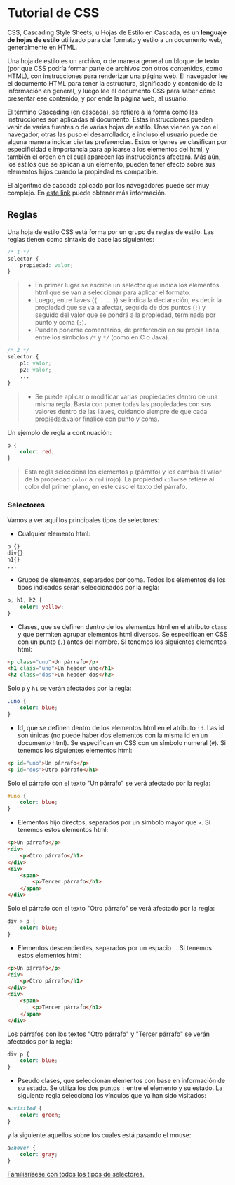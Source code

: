 # Tutorial de CSS

CSS, Cascading Style Sheets, u Hojas de Estilo en Cascada, es un **lenguaje de hojas de estilo** utilizado para dar formato y estilo a un documento web, generalmente en HTML.

Una hoja de estilo es un archivo, o de manera general un bloque de texto (por que CSS podría formar parte de archivos con otros contenidos, como HTML), con instrucciones para renderizar una página web. El navegador lee el documento HTML para tener la estructura, significado y contenido de la información en general, y luego lee el documento CSS para saber cómo presentar ese contenido, y por ende la página web, al usuario.

El término Cascading (en cascada), se refiere a la forma como las instrucciones son aplicadas al documento. Estas instrucciones pueden venir de varias fuentes o de varias hojas de estilo. Unas vienen ya con el navegador, otras las puso el desarrollador, e incluso el usuario puede de alguna manera indicar ciertas preferencias. Estos orígenes se clasifican por especificidad e importancia para aplicarse a los elementos del html, y también el orden en el cual aparecen las instrucciones afectará. Más aún, los estilos que se aplican a un elemento, pueden tener efecto sobre sus elementos hijos cuando la propiedad es compatible.

El algoritmo de cascada aplicado por los navegadores puede ser muy complejo. En [este link](https://developer.mozilla.org/en-US/docs/Web/CSS/Cascade) puede obtener más información.


## Reglas

Una hoja de estilo CSS está forma por un grupo de reglas de estilo. Las reglas tienen como sintaxis de base las siguientes:

```css
/* 1 */
selector {
    propiedad: valor;
}
```

>- En primer lugar se escribe un selector que indica los elementos html que se van a seleccionar para aplicar el formato.
>- Luego, entre llaves (`{ ... }`) se indica la declaración, es decir la propiedad que se va a afectar, seguida de dos puntos (`:`) y seguido del valor que se pondrá a la propiedad, terminada por punto y coma (`;`).
>- Pueden ponerse comentarios, de preferencia en su propia línea, entre los símbolos `/*` y `*/` (como en C o Java).

```css
/* 2 */
selector {
    p1: valor;
    p2: valor;
    ...
}
```

>- Se puede aplicar o modificar varias propiedades dentro de una misma regla. Basta con poner todas las propiedades con sus valores dentro de las llaves, cuidando siempre de que cada propiedad:valor finalice con punto y coma. 

Un ejemplo de regla a continuación:

```css
p {
    color: red;
}
```

> Esta regla selecciona los elementos `p` (párrafo) y les cambia el valor de la propiedad `color` a `red` (rojo). La propiedad `color`se refiere al color del primer plano, en este caso el texto del párrafo.

### Selectores

Vamos a ver aquí los principales tipos de selectores:

- Cualquier elemento html:
```css
p {}
div{}
h1{}
... 
```
- Grupos de elementos, separados por coma. Todos los elementos de los tipos indicados serán seleccionados por la regla:
```css
p, h1, h2 {
    color: yellow;  
}
```

- Clases, que se definen dentro de los elementos html en el atributo `class` y que permiten agrupar elementos html diversos. Se especifican en CSS con un punto (`.`) antes del nombre. Si tenemos los siguientes elementos html:
```html
<p class="uno">Un párrafo</p>
<h1 class="uno">Un header uno</h1>
<h2 class="dos">Un header dos</h2> 
```
Solo `p` y `h1` se verán afectados por la regla:
```css
.uno {
    color: blue;
}
```

- Id, que se definen dentro de los elementos html en el atributo `id`. Las id son únicas (no puede haber dos elementos con la misma id en un documento html). Se especifican en CSS con un símbolo numeral (`#`). Si tenemos los siguientes elementos html:
```html
<p id="uno">Un párrafo</p>
<p id="dos">Otro párrafo</h1>
```
Solo el párrafo con el texto "Un párrafo" se verá afectado por la regla:
```css
#uno {
    color: blue;
}
```
- Elementos hijo directos, separados por un símbolo mayor que `>`. Si tenemos estos elementos html:
```html
<p>Un párrafo</p>
<div>
    <p>Otro párrafo</h1>
</div>
<div>
    <span>
        <p>Tercer párrafo</h1>
    </span>
</div>
```
Solo el párrafo con el texto "Otro párrafo" se verá afectado por la regla:
```css
div > p {
    color: blue;
}
```

- Elementos descendientes, separados por un espacio ` `. Si tenemos estos elementos html:
```html
<p>Un párrafo</p>
<div>
    <p>Otro párrafo</h1>
</div>
<div>
    <span>
        <p>Tercer párrafo</h1>
    </span>
</div>
```
Los párrafos con los textos "Otro párrafo" y "Tercer párrafo" se verán afectados por la regla:
```css
div p {
    color: blue;
}
```

- Pseudo clases, que seleccionan elementos con base en información de su estado. Se utiliza los dos puntos `:` entre el elemento y su estado. La siguiente regla selecciona los vínculos que ya han sido visitados:
```css
a:visited {
    color: green;
}
```
y la siguiente aquellos sobre los cuales está pasando el mouse:
```css
a:hover {
    color: gray;
}
```

[Familiarísese con todos los tipos de selectores.](https://developer.mozilla.org/en-US/docs/Web/CSS/CSS_Selectors)

